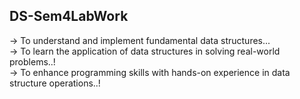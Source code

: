 ## DS-Sem4LabWork 
-> To understand and implement fundamental data structures...
<br>
-> To learn the application of data structures in solving real-world problems..!
<br>
-> To enhance programming skills with hands-on experience in data structure operations..!
